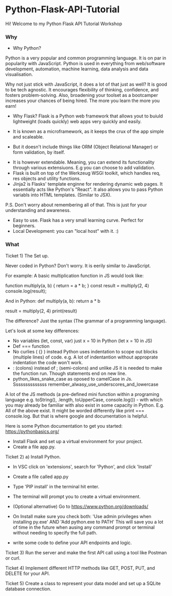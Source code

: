 # Python-Flask-API-Tutorial

Hi! Welcome to my Python Flask API Tutorial Workshop

### Why

- Why Python?

Python is a very popular and common programming language. It is on par in popularity with JavaScript.
Python is used in everything from web/software development, automation, machine learning, data analysis and data visualisation.

Why not just stick with JavaScript, it does a lot of that just as well?
It is good to be tech agnostic. It encourages flexibility of thinking, confidence, and fosters problem-solving.
Also, broadening your toolset as a bootcamper increases your chances of being hired. The more you learn the more you earn!

- Why Flask?
  Flask is a Python web framework that allows yout to buiuld lightweight (loads quickly) web apps very quickly and easily.

* It is known as a microframework, as it keeps the crux of the app simple and scaleable.

- But it doesn't include things like ORM (Object Relational Manager) or form validation, by itself.

* It is however extendable. Meaning, you can extend its functionality through various extensiuons. E.g you can choose to add validation.
* Flask is built on top of the Werkzeug WSGI toolkit, which handles req, res objects and utility functions.
* Jinja2 is Flasks' template enginne for rendering dynamic web pages. It essentially acts like Python's "React". It also allows you to pass Python variabls into HTML templates. (Similar to JSX).

P.S. Don't worry about remembering all of that. This is just for your understanding and awareness.

- Easy to use. Flask has a very small learning curve. Perfect for beginners.
- Local Development: you can "local host" with it. :)

### What

Ticket 1) The Set up.

Never coded in Python? Don't worry. It is eerily similar to JavaScript.

For example:
A basic multiplication function in JS would look like:

function multiply(a, b) {
return = a \* b;
}
const result = multiply(2, 4)
console.log(result);

And in Python:
def multiply(a, b):
return a \* b

result = multiply(2, 4)
print(result)

The difference? Just the syntax (The grammar of a programming language).

Let's look at some key differences:

- No variables (let, const, var)
  just x = 10 in Python (let x = 10 in JS)
- Def === function
- No curlies ( {} )
  instead Python uses indentation to scope out blocks (multiple lines) of code.
  e.g.
  A lot of indentantion
  without approprate indentation
  the code
  won't work.
- : (colons) instead of ; (semi-colons)
  and unlike JS it is needed to make the function run. Though statements end on new line.
- python_likes_snake_case as oposed to camelCase in Js.
  Ssssssssssssss
  remember_alwasy_use_underscores_and_lowercase

A lot of the JS methods (a pre-defined mini function within a programing language e.g. toString(), .length, toUpperCase, console.log()) - with which you may already be familiar with also exist in some capacity in Python.
E.g. All of the above exist. It might be worded differently like print === console.log.
But that is where google and documentation is helpful.

Here is some Python documentation to get you started:
https://pythonbasics.org/

- Install Flask and set up a virtual environment for your project.
- Create a file app.py.

Ticket 2)
a) Install Python.
- In VSC click on 'extensions', search for 'Python', and click 'Install' 
-  Create a file called app.py
- Type 'PIP install' in the terminal hit enter. 
- The terminal will prompt you to create a virtual environment.
- (Optional alternative) Go to https://www.python.org/downloads/
- On Install make sure you check both:
    'Use admin privileges when installing py.exe' AND
    'Add python.exe to PATH'
This will save you a lot of time in the future when ausing any command prompt or terminal without needing to specify the full path.

- write some code to define your API endpoints and logic.

Ticket 3) Run the server and make the first API call using a tool like Postman or curl.

Ticket 4) Implement different HTTP methods like GET, POST, PUT, and DELETE for your API.

Ticket 5) Create a class to represent your data model and set up a SQLite database connection.
